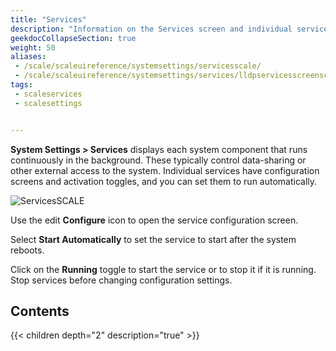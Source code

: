 ```yaml
---
title: "Services"
description: "Information on the Services screen and individual service articles in the Services area."
geekdocCollapseSection: true
weight: 50
aliases: 
 - /scale/scaleuireference/systemsettings/servicesscale/
 - /scale/scaleuireference/systemsettings/services/lldpservicesscreenscale/
tags:
 - scaleservices
 - scalesettings


---
```



**System Settings > Services** displays each system component that runs continuously in the background. These typically control data-sharing or other external access to the system. Individual services have configuration screens and activation toggles, and you can set them to run automatically.

![ServicesSCALE](/images/SCALE/SystemSettings/ServicesSCALE.png "SCALE Service Screen")

Use the <span class="material-icons">edit</span> **Configure** icon to open the service configuration screen.

Select **Start Automatically** to set the service to start after the system reboots.

Click on the **Running** toggle to start the service or to stop it if it is running. Stop services before changing configuration settings.

## Contents

{{< children depth="2" description="true" >}}
